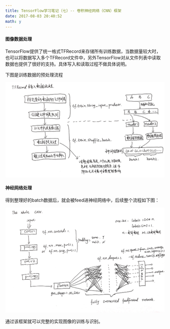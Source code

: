```yaml
---
title: TensorFlow学习笔记（七）-- 卷积神经网络（CNN）框架
date: 2017-08-03 20:40:52
math: y
---
```

#### 图像数据处理
TensorFlow提供了统一格式TFRecord来存储所有训练数据，当数据量较大时，也可以将数据写入多个TFRecord文件中，另外TensorFlow对从文件列表中读取数据也提供了很好的支持。具体写入和读取过程不做具体说明。

下图是训练数据的预处理流程

![预处理流程](/images/figures/2017-08-03-01.jpg)

#### 神经网络处理
得到整理好的batch数据后，就会被feed进神经网络中，后续整个流程如下图：

![卷积网络](/images/figures/2017-08-03-02.jpg)

通过该框架就可以完整的实现图像的训练与识别。